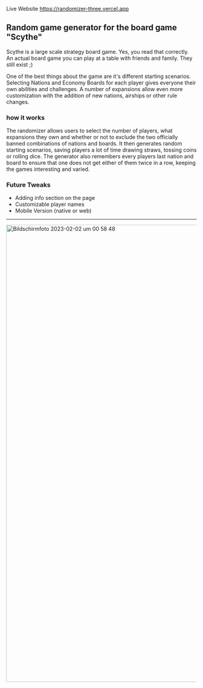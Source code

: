 Live Website https://randomizer-three.vercel.app

## Random game generator for the board game "Scythe"

Scythe is a large scale strategy board game. Yes, you read that correctly. An actual board game you can play at a table with friends and family. They still exist ;)

One of the best things about the game are it's different starting scenarios. Selecting Nations and Economy Boards for each player gives everyone their own abilities and challenges. A number of expansions allow even more customization with the addition of new nations, airships or other rule changes.

### how it works
The randomizer allows users to select the number of players, what expansions they own and whether or not to exclude the two officially banned combinations of nations and boards. It then generates random starting scenarios, saving players a lot of time drawing straws, tossing coins or rolling dice. The generator also remembers every players last nation and board to ensure that one does not get either of them twice in a row, keeping the games interesting and varied.

### Future Tweaks
- Adding info section on the page
- Customizable player names
- Mobile Version (native or web)

---------------------------------------------------------------------------------

<img width="1211" alt="Bildschirmfoto 2023-02-02 um 00 58 48" src="https://user-images.githubusercontent.com/110164826/216196032-93d73077-98f7-46b5-b179-df7e503f675f.png">

